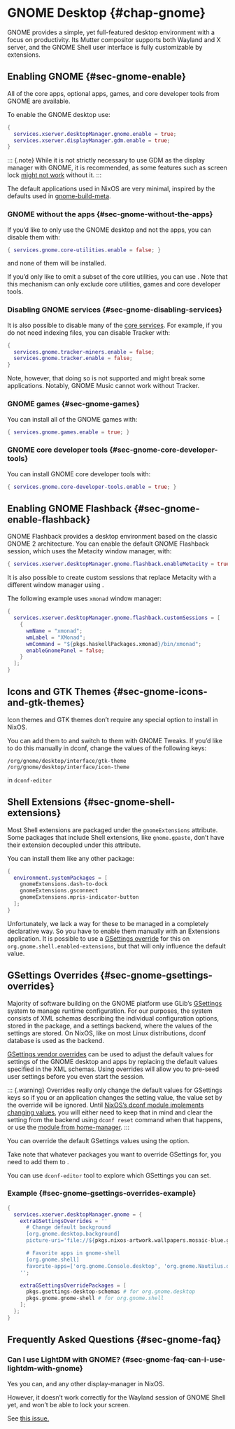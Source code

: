 # GNOME Desktop {#chap-gnome}

GNOME provides a simple, yet full-featured desktop environment with a focus on productivity. Its Mutter compositor supports both Wayland and X server, and the GNOME Shell user interface is fully customizable by extensions.

## Enabling GNOME {#sec-gnome-enable}

All of the core apps, optional apps, games, and core developer tools from GNOME are available.

To enable the GNOME desktop use:

```nix
{
  services.xserver.desktopManager.gnome.enable = true;
  services.xserver.displayManager.gdm.enable = true;
}
```

::: {.note}
While it is not strictly necessary to use GDM as the display manager with GNOME, it is recommended, as some features such as screen lock [might not work](#sec-gnome-faq-can-i-use-lightdm-with-gnome) without it.
:::

The default applications used in NixOS are very minimal, inspired by the defaults used in [gnome-build-meta](https://gitlab.gnome.org/GNOME/gnome-build-meta/blob/40.0/elements/core/meta-gnome-core-utilities.bst).

### GNOME without the apps {#sec-gnome-without-the-apps}

If you’d like to only use the GNOME desktop and not the apps, you can disable them with:

```nix
{ services.gnome.core-utilities.enable = false; }
```

and none of them will be installed.

If you’d only like to omit a subset of the core utilities, you can use
[](#opt-environment.gnome.excludePackages).
Note that this mechanism can only exclude core utilities, games and core developer tools.

### Disabling GNOME services {#sec-gnome-disabling-services}

It is also possible to disable many of the [core services](https://github.com/NixOS/nixpkgs/blob/b8ec4fd2a4edc4e30d02ba7b1a2cc1358f3db1d5/nixos/modules/services/x11/desktop-managers/gnome.nix#L329-L348). For example, if you do not need indexing files, you can disable Tracker with:

```nix
{
  services.gnome.tracker-miners.enable = false;
  services.gnome.tracker.enable = false;
}
```

Note, however, that doing so is not supported and might break some applications. Notably, GNOME Music cannot work without Tracker.

### GNOME games {#sec-gnome-games}

You can install all of the GNOME games with:

```nix
{ services.gnome.games.enable = true; }
```

### GNOME core developer tools {#sec-gnome-core-developer-tools}

You can install GNOME core developer tools with:

```nix
{ services.gnome.core-developer-tools.enable = true; }
```

## Enabling GNOME Flashback {#sec-gnome-enable-flashback}

GNOME Flashback provides a desktop environment based on the classic GNOME 2 architecture. You can enable the default GNOME Flashback session, which uses the Metacity window manager, with:

```nix
{ services.xserver.desktopManager.gnome.flashback.enableMetacity = true; }
```

It is also possible to create custom sessions that replace Metacity with a different window manager using [](#opt-services.xserver.desktopManager.gnome.flashback.customSessions).

The following example uses `xmonad` window manager:

```nix
{
  services.xserver.desktopManager.gnome.flashback.customSessions = [
    {
      wmName = "xmonad";
      wmLabel = "XMonad";
      wmCommand = "${pkgs.haskellPackages.xmonad}/bin/xmonad";
      enableGnomePanel = false;
    }
  ];
}
```

## Icons and GTK Themes {#sec-gnome-icons-and-gtk-themes}

Icon themes and GTK themes don’t require any special option to install in NixOS.

You can add them to [](#opt-environment.systemPackages) and switch to them with GNOME Tweaks.
If you’d like to do this manually in dconf, change the values of the following keys:

```
/org/gnome/desktop/interface/gtk-theme
/org/gnome/desktop/interface/icon-theme
```

in `dconf-editor`

## Shell Extensions {#sec-gnome-shell-extensions}

Most Shell extensions are packaged under the `gnomeExtensions` attribute.
Some packages that include Shell extensions, like `gnome.gpaste`, don’t have their extension decoupled under this attribute.

You can install them like any other package:

```nix
{
  environment.systemPackages = [
    gnomeExtensions.dash-to-dock
    gnomeExtensions.gsconnect
    gnomeExtensions.mpris-indicator-button
  ];
}
```

Unfortunately, we lack a way for these to be managed in a completely declarative way.
So you have to enable them manually with an Extensions application.
It is possible to use a [GSettings override](#sec-gnome-gsettings-overrides) for this on `org.gnome.shell.enabled-extensions`, but that will only influence the default value.

## GSettings Overrides {#sec-gnome-gsettings-overrides}

Majority of software building on the GNOME platform use GLib’s [GSettings](https://developer.gnome.org/gio/unstable/GSettings.html) system to manage runtime configuration. For our purposes, the system consists of XML schemas describing the individual configuration options, stored in the package, and a settings backend, where the values of the settings are stored. On NixOS, like on most Linux distributions, dconf database is used as the backend.

[GSettings vendor overrides](https://developer.gnome.org/gio/unstable/GSettings.html#id-1.4.19.2.9.25) can be used to adjust the default values for settings of the GNOME desktop and apps by replacing the default values specified in the XML schemas. Using overrides will allow you to pre-seed user settings before you even start the session.

::: {.warning}
Overrides really only change the default values for GSettings keys so if you or an application changes the setting value, the value set by the override will be ignored. Until [NixOS’s dconf module implements changing values](https://github.com/NixOS/nixpkgs/issues/54150), you will either need to keep that in mind and clear the setting from the backend using `dconf reset` command when that happens, or use the [module from home-manager](https://nix-community.github.io/home-manager/options.html#opt-dconf.settings).
:::

You can override the default GSettings values using the
[](#opt-services.xserver.desktopManager.gnome.extraGSettingsOverrides) option.

Take note that whatever packages you want to override GSettings for, you need to add them to
[](#opt-services.xserver.desktopManager.gnome.extraGSettingsOverridePackages).

You can use `dconf-editor` tool to explore which GSettings you can set.

### Example {#sec-gnome-gsettings-overrides-example}

```nix
{
  services.xserver.desktopManager.gnome = {
    extraGSettingsOverrides = ''
      # Change default background
      [org.gnome.desktop.background]
      picture-uri='file://${pkgs.nixos-artwork.wallpapers.mosaic-blue.gnomeFilePath}'

      # Favorite apps in gnome-shell
      [org.gnome.shell]
      favorite-apps=['org.gnome.Console.desktop', 'org.gnome.Nautilus.desktop']
    '';

    extraGSettingsOverridePackages = [
      pkgs.gsettings-desktop-schemas # for org.gnome.desktop
      pkgs.gnome.gnome-shell # for org.gnome.shell
    ];
  };
}
```

## Frequently Asked Questions {#sec-gnome-faq}

### Can I use LightDM with GNOME? {#sec-gnome-faq-can-i-use-lightdm-with-gnome}

Yes you can, and any other display-manager in NixOS.

However, it doesn’t work correctly for the Wayland session of GNOME Shell yet, and
won’t be able to lock your screen.

See [this issue.](https://github.com/NixOS/nixpkgs/issues/56342)

